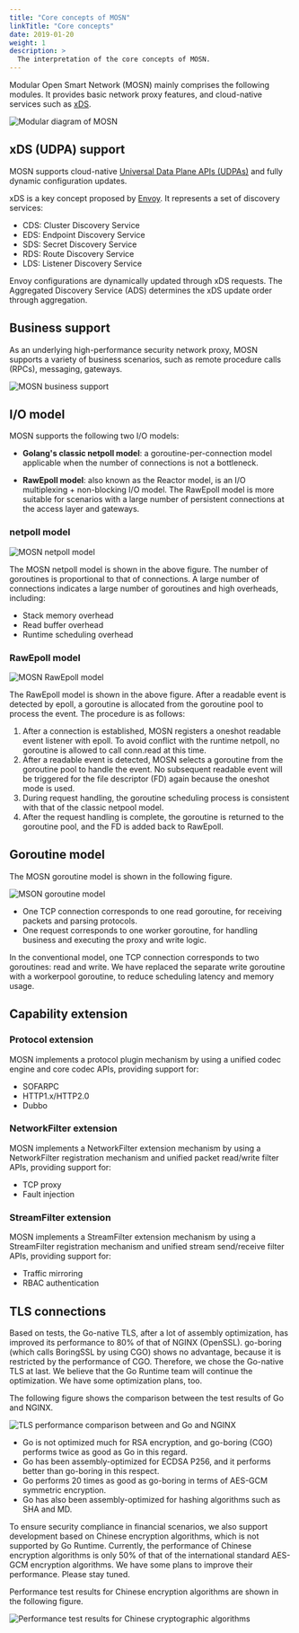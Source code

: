 ```yaml
---
title: "Core concepts of MOSN"
linkTitle: "Core concepts"
date: 2019-01-20
weight: 1
description: >
  The interpretation of the core concepts of MOSN.
---
```


Modular Open Smart Network (MOSN) mainly comprises the following modules. It provides basic network proxy features, and cloud-native services such as [xDS](https://www.servicemesher.com/blog/envoy-xds-protocol/).

![Modular diagram of MOSN](mosn-modules-arch.jpg)

## xDS (UDPA) support

MOSN supports cloud-native [Universal Data Plane APIs (UDPAs)](https://github.com/cncf/udpa) and fully dynamic configuration updates.

xDS is a key concept proposed by [Envoy](https://www.envoyproxy.io/). It represents a set of discovery services:

- CDS: Cluster Discovery Service
- EDS: Endpoint Discovery Service
- SDS: Secret Discovery Service
- RDS: Route Discovery Service
- LDS: Listener Discovery Service

Envoy configurations are dynamically updated through xDS requests. The Aggregated Discovery Service (ADS) determines the xDS update order through aggregation.

## Business support

As an underlying high-performance security network proxy, MOSN supports a variety of business scenarios, such as remote procedure calls (RPCs), messaging, gateways.

![MOSN business support](mosn-core.jpg)

## I/O model

MOSN supports the following two I/O models:

- **Golang's classic netpoll model**: a goroutine-per-connection model applicable when the number of connections is not a bottleneck.

- **RawEpoll model**: also known as the Reactor model, is an I/O multiplexing + non-blocking I/O model. The RawEpoll model is more suitable for scenarios with a large number of persistent connections at the access layer and gateways.

### netpoll model

![MOSN netpoll model](netpoll-model.jpg)

The MOSN netpoll model is shown in the above figure. The number of goroutines is proportional to that of connections. A large number of connections indicates a large number of goroutines and high overheads, including:

- Stack memory overhead
- Read buffer overhead
- Runtime scheduling overhead

### RawEpoll model

![MOSN RawEpoll model](raw-epoll-model.jpg)

The RawEpoll model is shown in the above figure. After a readable event is detected by epoll, a goroutine is allocated from the goroutine pool to process the event. The procedure is as follows:

1. After a connection is established, MOSN registers a oneshot readable event listener with epoll. To avoid conflict with the runtime netpoll, no goroutine is allowed to call conn.read at this time.
1. After a readable event is detected, MOSN selects a goroutine from the goroutine pool to handle the event. No subsequent readable event will be triggered for the file descriptor (FD) again because the oneshot mode is used.
1. During request handling, the goroutine scheduling process is consistent with that of the classic netpool model.
1. After the request handling is complete, the goroutine is returned to the goroutine pool, and the FD is added back to RawEpoll.

## Goroutine model

The MOSN goroutine model is shown in the following figure.

![MSON goroutine model](mosn-goroutine-model.jpg)

- One TCP connection corresponds to one read goroutine, for receiving packets and parsing protocols.
- One request corresponds to one worker goroutine, for handling business and executing the proxy and write logic.

In the conventional model, one TCP connection corresponds to two goroutines: read and write. We have replaced the separate write goroutine with a workerpool goroutine, to reduce scheduling latency and memory usage.

## Capability extension

### Protocol extension

MOSN implements a protocol plugin mechanism by using a unified codec engine and core codec APIs, providing support for:

- SOFARPC
- HTTP1.x/HTTP2.0
- Dubbo

### NetworkFilter extension

MOSN implements a NetworkFilter extension mechanism by using a NetworkFilter registration mechanism and unified packet read/write filter APIs, providing support for:

- TCP proxy
- Fault injection

### StreamFilter extension

MOSN implements a StreamFilter extension mechanism by using a StreamFilter registration mechanism and unified stream send/receive filter APIs, providing support for:

- Traffic mirroring
- RBAC authentication

## TLS connections

Based on tests, the Go-native TLS, after a lot of assembly optimization, has improved its performance to 80% of that of NGINX (OpenSSL). go-boring (which calls BoringSSL by using CGO) shows no advantage, because it is restricted by the performance of CGO. Therefore, we chose the Go-native TLS at last. We believe that the Go Runtime team will continue the optimization. We have some optimization plans, too.

The following figure shows the comparison between the test results of Go and NGINX.

![TLS performance comparison between and Go and NGINX](mosn-tls-1.png)

- Go is not optimized much for RSA encryption, and go-boring (CGO) performs twice as good as Go in this regard.
- Go has been assembly-optimized for ECDSA P256, and it performs better than go-boring in this respect.
- Go performs 20 times as good as go-boring in terms of AES-GCM symmetric encryption.
- Go has also been assembly-optimized for hashing algorithms such as SHA and MD.

To ensure security compliance in financial scenarios, we also support development based on Chinese encryption algorithms, which is not supported by Go Runtime. Currently, the performance of Chinese encryption algorithms is only 50% of that of the international standard AES-GCM encryption algorithms. We have some plans to improve their performance. Please stay tuned.

Performance test results for Chinese encryption algorithms are shown in the following figure.

![Performance test results for Chinese cryptographic algorithms](mosn-tls-2.png)

